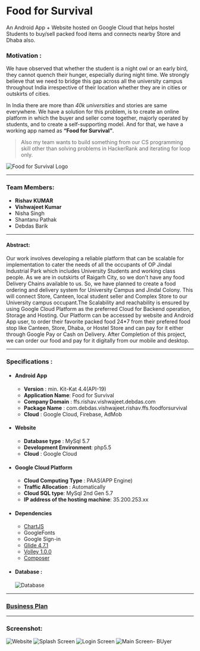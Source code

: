 # Food for Survival 
An Android App + Website hosted on Google Cloud that helps hostel Students to buy/sell packed food items and connects nearby Store and Dhaba also.


### Motivation :
We have observed that whether the student is a night owl or an early bird, they cannot quench their hunger, especially during night time. We strongly believe that we need to bridge this gap across all the university campus throughout India irrespective of their location whether they are in cities or outskirts of cities.

In India there are more than *40k universities* and stories are same everywhere. We have a solution for this problem, is to create an online platform in which the buyer and seller come together, majorly operated by students, and to create a self-supporting model.
And for that, we have a working app named as **“Food for Survival”**.


> Also my team wants to build something from our CS programming skill other than solving problems in HackerRank and iterating for loop only.


![Food for Survival Logo](https://github.com/oddRishav/Food-For-Survival/blob/master/DB%20Design/ffs_baner_photo.png)

---

### Team Members:

* **Rishav KUMAR**
* **Vishwajeet Kumar**
* Nisha Singh
* Shantanu Pathak
* Debdas Barik

---
#### Abstract:
Our work involves developing a reliable platform that can be scalable for implementation to cater the needs of all the occupants of OP Jindal Industrial Park which includes University Students and working class people. As we are in outskirts of Raigarh City, so we don't have any food Delivery Chains available to us. So, we have planned to create a food ordering and delivery system for University Campus and Jindal Colony. This will connect Store, Canteen, local student seller and Complex Store to our University campus occupant.The Scalability and reachability is ensured by using Google Cloud Platform as the preferred Cloud for Backend operation, Storage and Hosting. Our Platform can be accessed by website and Android App user, to order their favorite packed food 24*7 from their prefered food stop like Canteen, Store, Dhaba, or Hostel Store and can pay for it either through Google Pay or Cash on Delivery. After Completion of this project, we can order our food and pay for it digitally from our mobile and desktop.

---

### Specifications :

+ #### Android App
	* **Version** : min. Kit-Kat 4.4(API-19)
	* **Application Name**: Food for Survival
	* **Company Domain** : ffs.rishav.vishwajeet.debdas.com
	* **Package Name** : com.debdas.vishwajeet.rishav.ffs.foodforsurvival
	* **Cloud** : Google Cloud, Firebase, AdMob
+ #### Website
	* **Database type** : MySql 5.7
	* **Development Environment**: php5.5
	* **Cloud** : Google Cloud
+ #### Google Cloud Platform
	* **Cloud Computing Type** : PAAS(APP Engine)
	* **Traffic Allocation** : Automatically
	* **Cloud SQL type**: MySql 2nd Gen 5.7
	* **IP address of the hosting machine**: 35.200.253.xx
+ #### Dependencies
	* [ChartJS](https://www.chartjs.org/)
	* GoogleFonts
	* Google Sign-in
	* [Glide 4.7.1](https://github.com/bumptech/glide)
	* [Volley 1.0.0](https://github.com/google/volley) 
	* [Composer](https://getcomposer.org/)
+ #### Database :  
	![Database](https://github.com/oddRishav/Food-For-Survival/blob/master/DB%20Design/database%20designs.png)

---
### [Business Plan](https://github.com/oddRishav/Food-For-Survival/blob/master/Food%20for%20Survival_%20Timeline%20%26%20Future%20Road%20Map.pdf)
---
### Screenshot:

![Website](https://github.com/oddRishav/Food-For-Survival/blob/master/FFS%20Website/Main%20webpage.png)
![Splash Screen](https://github.com/oddRishav/Food-For-Survival/blob/master/DB%20Design/App%20main%20Screen.png)
![Login Screen](https://github.com/oddRishav/Food-For-Survival/blob/master/DB%20Design/App%20Login%20Screen.png)
![Main Screen- BUyer](https://github.com/oddRishav/Food-For-Survival/blob/master/DB%20Design/App%20Buyer%20Screen.png)

